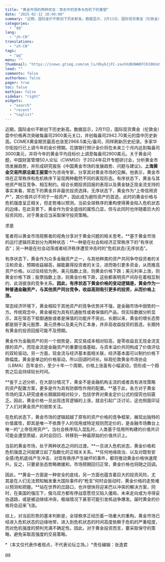 ```yaml
---
title: "黄金市场的两种状态：常态中的竞争与危机下的重塑"
date: "2025-02-12 18:40:00"
summary: "近期，国际金价不断创下历史新高。数据显示，2月11日，国际现货黄金（伦敦金）盘中价格再次突破每盎司2..."
categories:
  - "qq"
lang:
  - "zh-CN"
translations:
  - "zh-CN"
tags:
  - "qq"
menu: ""
thumbnail: "https://inews.gtimg.com/om_ls/ObybJjFC-zavhXdBdWWDFCRJ0KUo51xTpLKaRvJFzjVJUAA_640360/0"
lead: ""
comments: false
authorbox: false
pager: true
toc: false
mathjax: false
sidebar: "right"
widgets:
  - "search"
  - "recent"
  - "taglist"
---
```


近期，国际金价不断创下历史新高。数据显示，2月11日，国际现货黄金（伦敦金）盘中价格再次突破每盎司2900美元关口，并创每盎司2942.70美元的盘中历史新高。COMEX黄金期货最高也涨至2968.5美元/盎司，同样刷新历史纪录。多家华尔街投行已上调今年的金价预期。花旗银行预计金价将在未来三个月内达到每盎司3000美元，并将今年的黄金平均目标价上调至每盎司2900美元。关于黄金问题，中国财富管理50人论坛（CWM50）于2024年召开专题研讨会，分析黄金市场发展趋势，并形成研究报告《中国黄金市场的发展趋势、问题与建议》。**上海黄金交易所原总裁王振营**作为咨询专家，分享其对黄金市场的见解。他表示，黄金市场在正常秩序和危机秩序下呈现两种截然不同的表现形态。有序状态下，黄金与其他资产相互竞争、相互制约。结合长期投资回报的表现以及黄金缺乏现金流支持的事实来看，常态下的黄金并非最优投资选择。无序状态下，黄金作为“上帝信用资产”，其价值共识不同于一般资产，因此成为避险资产的首选，此时的黄金价格与危机强度呈正相关，但走势难以预测。当前全球秩序的重构使得黄金陷入危机状态的边缘，在此背景下，黄金作为安全底线的属性凸显，但与此同时也伴随着巨大的投资风险，对于黄金应当采取保守投资策略。

求是

  

笔者将以黄金市场观察者的视角分享对于黄金问题的相关思考。**基于黄金市场的运行逻辑将其划分为两种状态：**一种是在社会和经济正常秩序下的“有序状态”；另一种是在社会动荡或者经济秩序遭受冲击时的“危机状态/无序状态”。

有序状态下，黄金作为众多金融资产之一，与其他种类的资产共同争夺投资者的关注和资金，预期收益越高，越能赢得投资者的关注，进而吸引更多资金，从而推高资产价格。以过往经验为例，美元指数上涨，则黄金价格下跌；美元利率上涨，则黄金价格下跌；股票指数上涨，则黄金价格下跌，这些都表明资产间存在着相互制约、此消彼涨的竞争关系。**因此，有序状态下黄金价格的变动逻辑是，黄金作为一种普通金融资产，与其他资产同台竞争，收益高则吸引更多的投资，从而价格上涨。**

常态经济环境下，黄金相较于其他资产的竞争优势并不强，是金融市场中弱势的一方。传统观念中，黄金被视为具有抗通胀性或者保值的产品，但实际数据分析显示，其在常态下抵御通胀或者是保值的功能并不突出，长期以来，黄金的增长态势都是弱于美元股票、美元债券以及美元外汇本身，并非高收益投资的首选，长期持有黄金的投资回报可能不及预期。

黄金作为金融资产的另一个弱势是，其交易成本相对较高，是零收益且无现金流支撑的资产。而现金流是金融资产的重要估值基础，与资本溢价共同构成了价值评估的双轮驱动。另一方面，现金流与经济基本面相关联，经济基本面可以制约价格下跌幅度。黄金是单边的价格驱动，所以回调时间长。纵观伦敦黄金市场协会（LBMA）百年金价，至少十年一个周期，价格上涨虽有小幅波动，但形成一个趋势之后会持续较长时间。

**鉴于上述分析，在大部分情况下，黄金不是金融机构主流的或者具有进攻策略的资产配置方案，更多是作为具有防御性作用的配置。**基于此，各方对于黄金市场的深入研究或者长期跟踪相对较少，包括学界对黄金定价公式的探究也较匮乏。因此，黄金价格一旦出现违背逻辑的上涨，就会引起广泛讨论，这也侧面印证了人们对黄金资产的弱势关注。

在危机状态下，黄金市场的逻辑超越了原有的资产价格的竞争框架，展现出独特的价值属性，即其是唯一不依靠于人的信用或特定规则而定价的，是金融市场舞台上唯一的“上帝信用资产”。当社会秩序陷入混乱时，人类基于信用所构建的价值共识可能会遭受质疑，此时会回归、转移到一种最原始的价值共识上。

当前的黄金市场，处于两种状态之间的过渡。**一旦进入危机状态，黄金价格和危机强度之间就建立起了指数化的正相关关系。**任何地缘政治、以及对既有安全感/危机底线产生冲击、对现有秩序产生破坏的事件，都将推动黄金价格快速爬升。反之，只要紧张态势略微缓和，市场预期回归正常，黄金价格也将随之回调。

因此，**黄金一方面是一种安全的底线，另一方面也蕴含着巨大的投资风险，尤其是在人们无法预知触发重大国际事件的“枪支”何时会扳动时，黄金价格的走势难以预测和把握。**站在世界的岔路口，也许很快将迎来巴以冲突的解决方案，同时，在美国的强压下，俄乌双方都有停战意愿但又陷入僵局，未来走向或为寻得妥协退路，或是被迫继续冲突，极端情况下甚至可能引发核战争爆发。届时黄金的价格将会迎来飞涨。

综上，对当前形势的基本判断是，全球秩序正经历着一场重大的重构，黄金市场已经进入危机状态的边缘地带，进入到危机状态的时间高度依赖于危机的严重程度，而对危机强度的预判充满不确定性。因此，对于黄金投资而言，要采取保守的策略，避免采取高强度的交易策略。

*（本文仅代表作者观点，不代表论坛立场。）*责任编辑：张逸君

[qq](https://new.qq.com/rain/a/20250212A07Y1X00)
